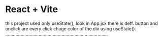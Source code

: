 # React + Vite

this project used only useState(),
look in App.jsx
there is deff. button and onclick are every click chage color of the div using useState().
................................................................................
